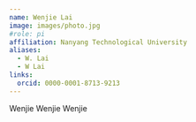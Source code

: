 ```yaml
---
name: Wenjie Lai
image: images/photo.jpg
#role: pi
affiliation: Nanyang Technological University
aliases:
  - W. Lai
  - W Lai
links:
  orcid: 0000-0001-8713-9213
---
```


Wenjie Wenjie Wenjie  
